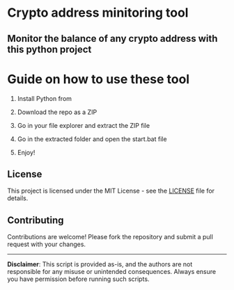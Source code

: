 # Crypto address minitoring tool

## Monitor the balance of any crypto address with this python project
 
# Guide on how to use these tool

1. Install Python from 

2. Download the repo as a ZIP

3. Go in your file explorer and extract the ZIP file

4. Go in the extracted folder and open the start.bat file

5. Enjoy!

## License 
 
This project is licensed under the MIT License - see the [LICENSE](LICENSE) file for details.
 
## Contributing 

Contributions are welcome! Please fork the repository and submit a pull request with your changes.  
 
--- 
 
**Disclaimer**: This script is provided as-is, and the authors are not responsible for any misuse or unintended consequences. Always ensure you have permission before running such scripts.